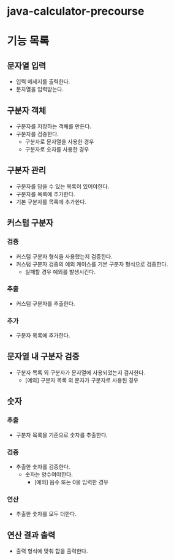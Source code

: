 # java-calculator-precourse

# 기능 목록

## 문자열 입력

- 입력 메세지를 출력한다.
- 문자열을 입력받는다.

## 구분자 객체

- 구분자를 저장하는 객체를 만든다.
- 구분자를 검증한다.
    - 구분자로 문자열을 사용한 경우
    - 구분자로 숫자를 사용한 경우

## 구분자 관리

- 구분자를 담을 수 있는 목록이 있어야한다.
- 구분자를 목록에 추가한다.
- 기본 구분자를 목록에 추가한다.

## 커스텀 구분자

### 검증

- 커스텀 구분자 형식을 사용했는지 검증한다.
- 커스텀 구분자 검증의 예외 케이스를 기본 구분자 형식으로 검증한다.
    - 실패할 경우 예외를 발생시킨다.

### 추출

- 커스텀 구분자를 추출한다.

### 추가

- 구분자 목록에 추가한다.

## 문자열 내 구분자 검증

- 구분자 목록 외 구분자가 문자열에 사용되었는지 검사한다.
    - [예외] 구분자 목록 외 문자가 구분자로 사용된 경우

## 숫자

### 추출

- 구분자 목록을 기준으로 숫자를 추출한다.

### 검증

- 추출한 숫자를 검증한다.
    - 숫자는 양수여야한다.
        - [예외] 음수 또는 0을 입력한 경우

### 연산

- 추출한 숫자를 모두 더한다.

## 연산 결과 출력

- 출력 형식에 맞춰 합을 출력한다.